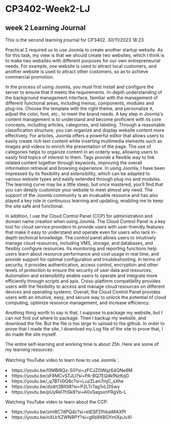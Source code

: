 # CP3402-Week2-LJ
## week 2 Learning Journal

This is the second learning jrournal for CP3402. 30/11/2023 18:23

Practical 2 required us to use Joomla to create another startup website. As for this task, my view is that we should create two websites, which I think is to make two websites with different purposes for our own entrepreneurial needs. For example, one website is used to attract local customers, and another website is used to attract other customers, so as to achieve commercial promotion.

In the process of using Joomla, you must first install and configure the server to ensure that it meets the requirements. In-depth understanding of the background management interface, familiar with the management of different functional areas, including menus, components, modules and plug-ins. Choose the template with the right theme, and personalize it, adjust the color, font, etc., to meet the brand needs.
A key step in Joomla's content management is to understand and become proficient with its core concepts, including articles, categories, and labeling. Through a reasonable classification structure, you can organize and display website content more effectively. For articles, Joomla offers a powerful editor that allows users to easily create rich text content while inserting multimedia elements such as images and videos to enrich the presentation of the page. The use of categories helps to organize content in an orderly way, allowing users to easily find topics of interest to them. Tags provide a flexible way to link related content together through keywords, improving the overall information retrieval and browsing experience. In using Joomla, I have been impressed by its flexibility and extensibility, which can be adapted to various website types and easily extended through plug-ins and modules. The learning curve may be a little steep, but once mastered, you'll find that you can deeply customize your website to meet almost any need. The support of the Joomla community is an invaluable resource and has also played a key role in continuous learning and updating, enabling me to keep the site safe and functional.

In addition, I use the Cloud Control Panel (CCP) for administration and domain name creation when using Joomla. The Cloud Control Panel is a key tool for cloud service providers to provide users with user-friendly features that make it easy to understand and operate even for users who lack in-depth technical knowledge. The control panel allows users to intuitively manage cloud resources, including VMS, storage, and databases, and flexibly configure resources. Its monitoring and reporting functions help users learn about resource performance and cost usage in real time, and provide support for optimal configuration and troubleshooting. In terms of security, it provides authentication, access control, encryption and other levels of protection to ensure the security of user data and resources. Automation and extensibility enable users to operate and integrate more efficiently through scripts and apis. Cross-platform compatibility provides users with the flexibility to access and manage cloud resources on different devices and operating systems. Overall, the Cloud Control Panel provides users with an intuitive, easy, and secure way to unlock the potential of cloud computing, optimize resource management, and increase efficiency.

Anothing thing worth to say is that, I suppose to package my website, but I can not find out where to package. Then I backup my website, and download the file. But the file is too large to upload to the github. In order to prove that I made the site, I download my Log file of the site to prove that, I do made the site myself.

The entire self-learning and working time is about 25h. Here are some of my learning resources:

Watching YouTube video to learn how to use Joomla：
<li>https://youtu.be/I0MBI9Qz-S0?si=zFCJZOWqz64QNe8M</li>
<li>https://youtu.be/xF8MCvSTJLI?si=PA-BQ7EQdkfNzKqG</li>
<li>https://youtu.be/_q7BTiI0Q6c?si=LuzZLen7mjC_sXhe</li>
<li>https://youtu.be/dzdrt3BI0l8?si=P2LTr7ag1vLDl5wy</li>
<li>https://youtu.be/pUyRel7hSk8?si=A0vSagsxnYRgVb-L</li>

Watching YouTube video to learn about the CCP:
<li>https://youtu.be/xmI8C7dPQdc?si=etESPZfhbalMAXPI</li>
<li>https://youtu.be/nXUrXZWN8PY?si=g6b9XBGYmIXpJvXI</li>

